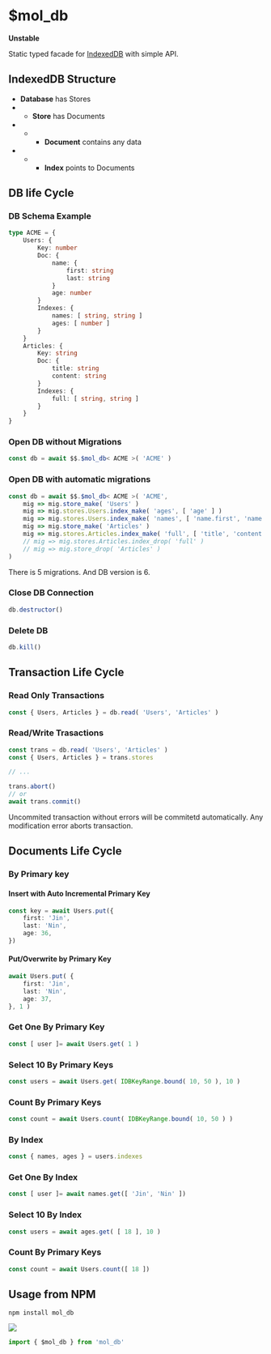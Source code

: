 # $mol_db

**Unstable**

Static typed facade for [IndexedDB](https://developer.mozilla.org/en-US/docs/Web/API/IndexedDB_API) with simple API.

## IndexedDB Structure

- **Database** has Stores
- - **Store** has Documents
- - - **Document** contains any data
- - - **Index** points to Documents

## DB life Cycle

### DB Schema Example

```typescript
type ACME = {
	Users: {
		Key: number
		Doc: {
			name: {
				first: string
				last: string
			}
			age: number
		}
		Indexes: {
			names: [ string, string ]
			ages: [ number ]
		}
	}
	Articles: {
		Key: string
		Doc: {
			title: string
			content: string
		}
		Indexes: {
			full: [ string, string ]
		}
	}
}
```

### Open DB without Migrations

```typescript
const db = await $$.$mol_db< ACME >( 'ACME' )
```

### Open DB with automatic migrations

```typescript
const db = await $$.$mol_db< ACME >( 'ACME',
	mig => mig.store_make( 'Users' )
	mig => mig.stores.Users.index_make( 'ages', [ 'age' ] )
	mig => mig.stores.Users.index_make( 'names', [ 'name.first', 'name.last' ], !!'unique' )
	mig => mig.store_make( 'Articles' )
	mig => mig.stores.Articles.index_make( 'full', [ 'title', 'content' ] )
	// mig => mig.stores.Articles.index_drop( 'full' )
	// mig => mig.store_drop( 'Articles' )
)
```

There is 5 migrations. And DB version is 6.

### Close DB Connection

```typescript
db.destructor()
```

### Delete DB

```typescript
db.kill()
```

## Transaction Life Cycle

### Read Only Transactions

```typescript
const { Users, Articles } = db.read( 'Users', 'Articles' )
```

### Read/Write Trasactions

```typescript
const trans = db.read( 'Users', 'Articles' )
const { Users, Articles } = trans.stores

// ...

trans.abort()
// or
await trans.commit()
```

Uncommited transaction without errors will be commitetd automatically. Any modification error aborts transaction.

## Documents Life Cycle

### By Primary key

#### Insert with Auto Incremental Primary Key

```typescript
const key = await Users.put({
	first: 'Jin',
	last: 'Nin',
	age: 36,
})
```

#### Put/Overwrite by Primary Key

```typescript
await Users.put( {
	first: 'Jin',
	last: 'Nin',
	age: 37,
}, 1 )
```

### Get One By Primary Key

```typescript
const [ user ]= await Users.get( 1 )
```

### Select 10 By Primary Keys

```typescript
const users = await Users.get( IDBKeyRange.bound( 10, 50 ), 10 )
```

### Count By Primary Keys

```typescript
const count = await Users.count( IDBKeyRange.bound( 10, 50 ) )
```

### By Index

```typescript
const { names, ages } = users.indexes
```

### Get One By Index

```typescript
const [ user ]= await names.get([ 'Jin', 'Nin' ])
```

### Select 10 By Index

```typescript
const users = await ages.get( [ 18 ], 10 )
```

### Count By Primary Keys

```typescript
const count = await Users.count([ 18 ])
```

## Usage from NPM

```
npm install mol_db
```

[![](https://badgen.net/bundlephobia/minzip/mol_db)](https://bundlephobia.com/package/mol_db)

```javascript
import { $mol_db } from 'mol_db'
```
